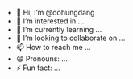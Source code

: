 - 👋 Hi, I’m @dohungdang
- 👀 I’m interested in ...
- 🌱 I’m currently learning ...
- 💞️ I’m looking to collaborate on ...
- 📫 How to reach me ...
- 😄 Pronouns: ...
- ⚡ Fun fact: ...

<!---
dohungdang/dohungdang is a ✨ special ✨ repository because its `README.md` (this file) appears on your GitHub profile.
You can click the Preview link to take a look at your changes.
--->
